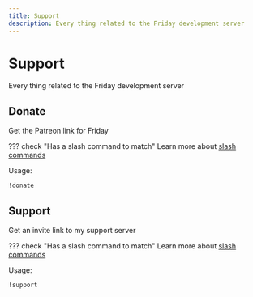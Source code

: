 ```yaml
---
title: Support
description: Every thing related to the Friday development server
---
```

# Support

Every thing related to the Friday development server

## Donate

Get the Patreon link for Friday

??? check "Has a slash command to match"
	Learn more about [slash commands](/#slash-commands)

Usage:

```md
!donate 
```

## Support

Get an invite link to my support server

??? check "Has a slash command to match"
	Learn more about [slash commands](/#slash-commands)

Usage:

```md
!support 
```
